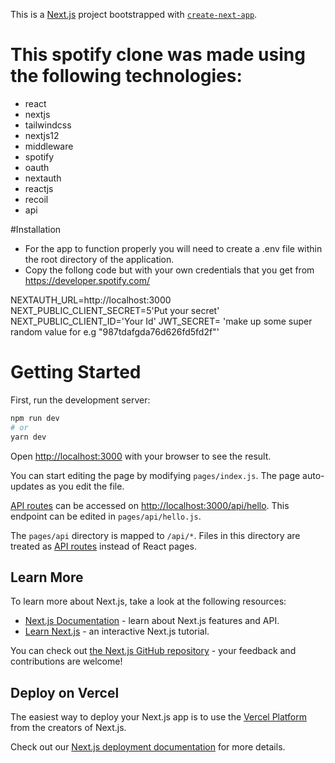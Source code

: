 This is a [Next.js](https://nextjs.org/) project bootstrapped with [`create-next-app`](https://github.com/vercel/next.js/tree/canary/packages/create-next-app).

# This spotify clone was made using the following technologies:
 * react 
 * nextjs 
 * tailwindcss 
 * nextjs12 
 * middleware 
 * spotify 
 * oauth 
 * nextauth 
 * reactjs 
 * recoil
 * api
 
 
#Installation

* For the app to function properly you will need to create a .env file within the root directory of the application. 
* Copy the follong code but with your own credentials that you get from https://developer.spotify.com/ 

NEXTAUTH_URL=http://localhost:3000
NEXT_PUBLIC_CLIENT_SECRET=5'Put your secret'
NEXT_PUBLIC_CLIENT_ID='Your Id'
JWT_SECRET= 'make up some super random value for e.g "987tdafgda76d626fd5fd2f"'


# Getting Started
First, run the development server:

```bash
npm run dev
# or
yarn dev
```

Open [http://localhost:3000](http://localhost:3000) with your browser to see the result.

You can start editing the page by modifying `pages/index.js`. The page auto-updates as you edit the file.

[API routes](https://nextjs.org/docs/api-routes/introduction) can be accessed on [http://localhost:3000/api/hello](http://localhost:3000/api/hello). This endpoint can be edited in `pages/api/hello.js`.

The `pages/api` directory is mapped to `/api/*`. Files in this directory are treated as [API routes](https://nextjs.org/docs/api-routes/introduction) instead of React pages.

## Learn More

To learn more about Next.js, take a look at the following resources:

- [Next.js Documentation](https://nextjs.org/docs) - learn about Next.js features and API.
- [Learn Next.js](https://nextjs.org/learn) - an interactive Next.js tutorial.

You can check out [the Next.js GitHub repository](https://github.com/vercel/next.js/) - your feedback and contributions are welcome!

## Deploy on Vercel

The easiest way to deploy your Next.js app is to use the [Vercel Platform](https://vercel.com/new?utm_medium=default-template&filter=next.js&utm_source=create-next-app&utm_campaign=create-next-app-readme) from the creators of Next.js.

Check out our [Next.js deployment documentation](https://nextjs.org/docs/deployment) for more details.
